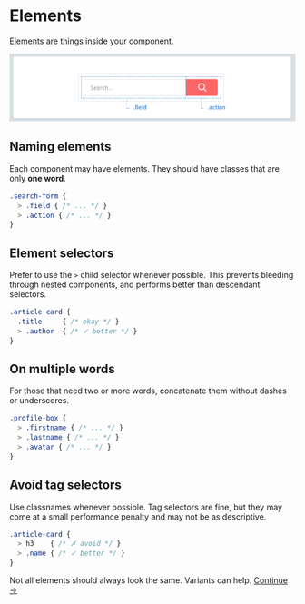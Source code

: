 # Elements

Elements are things inside your component.

![](https://raw.githubusercontent.com/arxpoetica/gs-css-rules/master/img/component-elements.png)

## Naming elements
Each component may have elements. They should have classes that are only **one word**.

```scss
.search-form {
  > .field { /* ... */ }
  > .action { /* ... */ }
}
```

## Element selectors
Prefer to use the `>` child selector whenever possible. This prevents bleeding through nested components, and performs better than descendant selectors.

```scss
.article-card {
  .title     { /* okay */ }
  > .author  { /* ✓ better */ }
}
```

## On multiple words
For those that need two or more words, concatenate them without dashes or underscores.

```scss
.profile-box {
  > .firstname { /* ... */ }
  > .lastname { /* ... */ }
  > .avatar { /* ... */ }
}
```

## Avoid tag selectors
Use classnames whenever possible. Tag selectors are fine, but they may come at a small performance penalty and may not be as descriptive.

```scss
.article-card {
  > h3    { /* ✗ avoid */ }
  > .name { /* ✓ better */ }
}
```

Not all elements should always look the same. Variants can help.
[Continue →](variants.md)
<!-- {p:.pull-box} -->

